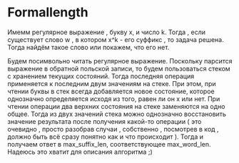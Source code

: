 # Formallength

Имемм регулярное выражение , букву х, и число k. Тогда , если существует слово w , в котором x^k - его суффикс , то задача решена. Тогда найдём такое слово или покажем, что его нет. 

Будем посимвольно читать регулярное выражение. Поскольку парсится выражение в обратной польской записи, то будем пользоваться стеком с хранением текущих состояний. Тогда последняя операция применяется к последним двум значениям на стеке. При этом, при чтении буквы в стек всегда добавляется новое состояние, которое однозначно определяется исходя из того, равен ли он x или нет. При чтении операции два верхних состояния на стеке заменяются на одно общее. Тогда из двух значений стека можно однозначно восстановить значение результата после получения какой-то операции ( это очевидно , просто разобрав случаи , собственно , посмотрев в код , должно быть всё сразу понятно как и что происходит ). Тогда и получаем ответ в max_suffix_len, соответствующее max_word_len. Надеюсь это хватит для описания алгоритма ;)
